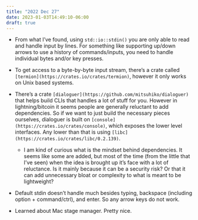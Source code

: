 ```yaml
---
title: "2022 Dec 27"
date: 2023-01-03T14:49:10-06:00
draft: true
---
```


- From what I’ve found, using `std::io::stdin()` you are only able to read and handle input by lines. For something like supporting up/down arrows to use a history of commands/inputs, you need to handle individual bytes and/or key presses.

- To get access to a byte-by-byte input stream, there’s a crate called `[termion](https://crates.io/crates/termion)`, however it only works on Unix based systems.
- There’s a crate `[dialoguer](https://github.com/mitsuhiko/dialoguer)` that helps build CLIs that handles a lot of stuff for you. However in lightning/bitcoin it seems people are generally reluctant to add dependencies. So if we want to just build the necessary pieces ourselves, dialoguer is built on `[console](https://crates.io/crates/console)`, which exposes the lower level interfaces. Any lower than that is using `[libc](https://crates.io/crates/libc/0.2.139)`.
    - I am kind of curious what is the mindset behind dependencies. It seems like some are added, but most of the time (from the little that I’ve seen) when the idea is brought up it’s face with a lot of reluctance. Is it mainly because it can be a security risk? Or that it can add unnecessary bloat or complexity to what is meant to be lightweight?
- Default stdin doesn’t handle much besides typing, backspace (including option + command/ctrl), and enter. So any arrow keys do not work.
- Learned about Mac stage manager. Pretty nice.
